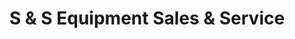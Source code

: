 ---
title: "S & S Equipment Sales & Service"
url: /chesapeake/s-und-s-equipment-sales-und-service/
shop: Baustoffe
---